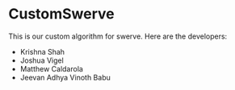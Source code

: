 # CustomSwerve
This is our custom algorithm for swerve. Here are the developers:
* Krishna Shah
* Joshua Vigel
* Matthew Caldarola
* Jeevan Adhya Vinoth Babu 
